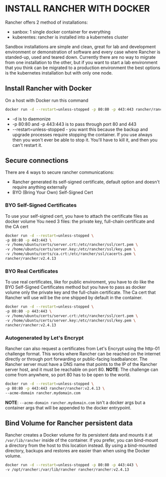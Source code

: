 # INSTALL RANCHER WITH DOCKER
Rancher offers 2 method of installations:
- sanbox: 1 single docker container for everything
- kuberentes: rancher is installed into a kubernetes cluster

Sandbox installations are simple and clean, great for lab and development environment or demonstration of software and every case where Rancher is standed-up, used and teared down.
Currently there are no way to migrate from one installation to the other, but if you want to start a lab environment that you think can be migrated to a production environment the best options is the kubernetes installation but with only one node.

## Install Rancher with Docker
On a host with Docker run this command

```bash
docker run -d --restart=unless-stopped -p 80:80 -p 443:443 rancher/rancher:v2.4.13
```

* -d is to daemonize
* -p 80:80 and -p 443:443 is to pass through port 80 and 443
* --restart=unless-stopped - you want this because the backup and upgrade processes require stopping the container. If you use always then you won't ever be able to stop it. You'll have to kill it, and then you can't restart it.

## Secure connections
There are 4 ways to secure rancher communications:
- Rancher generated its self-signed certificate, default option and doesn't require anything externally
- BYO (Bring Your Own) Self-Signed Cert

### BYO Self-Signed Certificates
To use your self-signed cert, you have to attach the certificate files as docker volume
You need 3 files: the private key, full-chain certificate and the CA cert
```bash
docker run -d --restart=unless-stopped \
-p 80:80 -p 443:443 \
-v /home/ubuntu/certs/server.crt:/etc/rancher/ssl/cert.pem \
-v /home/ubuntu/certs/server.key:/etc/rancher/ssl/key.pem \
-v /home/ubuntu/certs/ca.crt:/etc/rancher/ssl/cacerts.pem \
rancher/rancher:v2.4.13
```

### BYO Real Certificates
To use real certificates, like for public enviroment, you have to do like the BYO Self-Signed Certificates method but you have to pass as docker volume only the private key and the full-chain certificate.
The Ca cert that Rancher will use will be the one shipped by default in the container.
```bash
docker run -d --restart=unless-stopped \
-p 80:80 -p 443:443 \
-v /home/ubuntu/certs/server.crt:/etc/rancher/ssl/cert.pem \
-v /home/ubuntu/certs/server.key:/etc/rancher/ssl/key.pem \
rancher/rancher:v2.4.13
```

### Autogenerated by Let's Encrypt
Rancher can also request a certificates from Let's Encrypt using the http-01 challenge format.
This works where Rancher can be reached on the internet directly or through port forwarding or public-facing loadbalancer.
The Rancher server must have a DNS name that points to the IP of the Rancher server host, and it must be reachable on port 80.
**NOTE**: The challenge can come from anywhere, so port 80 has to be open to the world.

```bash
docker run -d --restart=unless-stopped \
-p 80:80 -p 443:443 rancher/rancher:v2.4.13 \
--acme-domain rancher.mydomain.com
```

**NOTE**: `--acme-domain rancher.mydomain.com` isn't a docker args but a container args that will be appended to the docker entrypoint.

## Bind Volume for Rancher persistent data
Rancher creates a Docker volume for its persistent data and mounts it at `/var/lib/rancher` inside of the container.
If you prefer, you can bind-mount a directory from the host to this location instead. By using a bind-mounted directory, backups and restores are easier than when using the Docker volume.
```bash
docker run -d --restart=unless-stopped -p 80:80 -p 443:443 \
-v /opt/rancher:/var/lib/rancher rancher/rancher:v2.4.13
```
